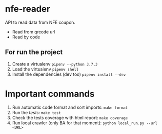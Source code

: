 # nfe-reader
API to read data from NFE coupon.

* Read from qrcode url
* Read by code


## For run the project

1. Create a virtualenv `pipenv --python 3.7.3`
2. Load the virtualenv `pipenv shell`
3. Install the dependencies (dev too)  `pipenv install --dev`

# Important commands

1. Run automatic code format and sort imports: `make format`
2. Run the *tests*: `make test`
3. Check the tests coverage with html report: `make coverage`
4. Run local crawler (only BA for that moment): `python local_run.py --url <URL>`